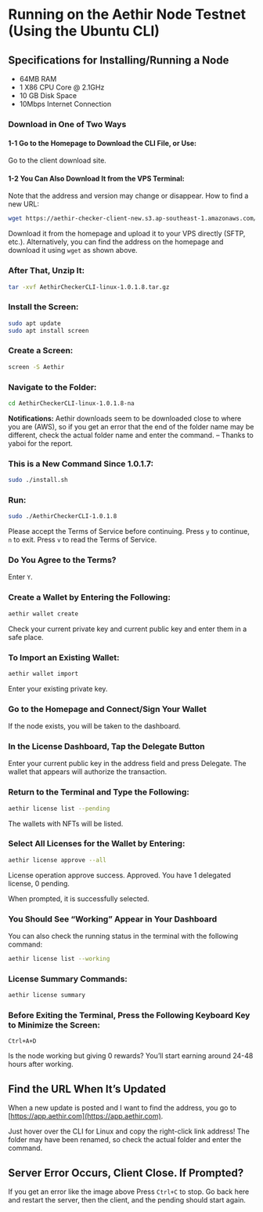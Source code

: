# Running on the Aethir Node Testnet (Using the Ubuntu CLI)

## Specifications for Installing/Running a Node
- 64MB RAM
- 1 X86 CPU Core @ 2.1GHz
- 10 GB Disk Space
- 10Mbps Internet Connection

### Download in One of Two Ways

#### 1-1 Go to the Homepage to Download the CLI File, or Use:
Go to the client download site.

#### 1-2 You Can Also Download It from the VPS Terminal:
Note that the address and version may change or disappear. How to find a new URL:
```bash
wget https://aethir-checker-client-new.s3.ap-southeast-1.amazonaws.com/na/AethirCheckerCLI-linux-1.0.1.8-na.tar.gz
```
Download it from the homepage and upload it to your VPS directly (SFTP, etc.). Alternatively, you can find the address on the homepage and download it using `wget` as shown above.

### After That, Unzip It:
```bash
tar -xvf AethirCheckerCLI-linux-1.0.1.8.tar.gz
```
### Install the Screen:
```bash
sudo apt update
sudo apt install screen
```
### Create a Screen:
```bash
screen -S Aethir
```
### Navigate to the Folder:
```bash
cd AethirCheckerCLI-linux-1.0.1.8-na
```
**Notifications:** Aethir downloads seem to be downloaded close to where you are (AWS), so if you get an error that the end of the folder name may be different, check the actual folder name and enter the command. – Thanks to yaboi for the report.

### This is a New Command Since 1.0.1.7:
```bash
sudo ./install.sh
```
### Run:
```bash
sudo ./AethirCheckerCLI-1.0.1.8
```
Please accept the Terms of Service before continuing. Press `y` to continue, `n` to exit. Press `v` to read the Terms of Service.

### Do You Agree to the Terms?
Enter `Y`.

### Create a Wallet by Entering the Following:
```bash
aethir wallet create
```
Check your current private key and current public key and enter them in a safe place.

### To Import an Existing Wallet:
```bash
aethir wallet import
```
Enter your existing private key.

### Go to the Homepage and Connect/Sign Your Wallet
If the node exists, you will be taken to the dashboard.

### In the License Dashboard, Tap the Delegate Button
Enter your current public key in the address field and press Delegate. The wallet that appears will authorize the transaction.

### Return to the Terminal and Type the Following:
```bash
aethir license list --pending
```
The wallets with NFTs will be listed.

### Select All Licenses for the Wallet by Entering:
```bash
aethir license approve --all
```
License operation approve success. Approved. You have 1 delegated license, 0 pending.

When prompted, it is successfully selected.

### You Should See “Working” Appear in Your Dashboard

You can also check the running status in the terminal with the following command:
```bash
aethir license list --working
```
### License Summary Commands:
```bash
aethir license summary
```
### Before Exiting the Terminal, Press the Following Keyboard Key to Minimize the Screen:
`Ctrl+A+D`

Is the node working but giving 0 rewards? You’ll start earning around 24-48 hours after working.

## Find the URL When It’s Updated
When a new update is posted and I want to find the address, you go to [https://app.aethir.com](https://app.aethir.com).

Just hover over the CLI for Linux and copy the right-click link address! The folder may have been renamed, so check the actual folder and enter the command.

## Server Error Occurs, Client Close. If Prompted?
If you get an error like the image above Press `Ctrl+C` to stop. Go back here and restart the server, then the client, and the pending should start again.
```

